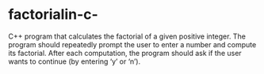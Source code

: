 # factorialin-c-
 C++ program that calculates the factorial of a given positive integer. The program should repeatedly prompt the user to enter a number and compute its factorial. After each computation, the program should ask if the user wants to continue (by entering ‘y’ or ‘n’).
